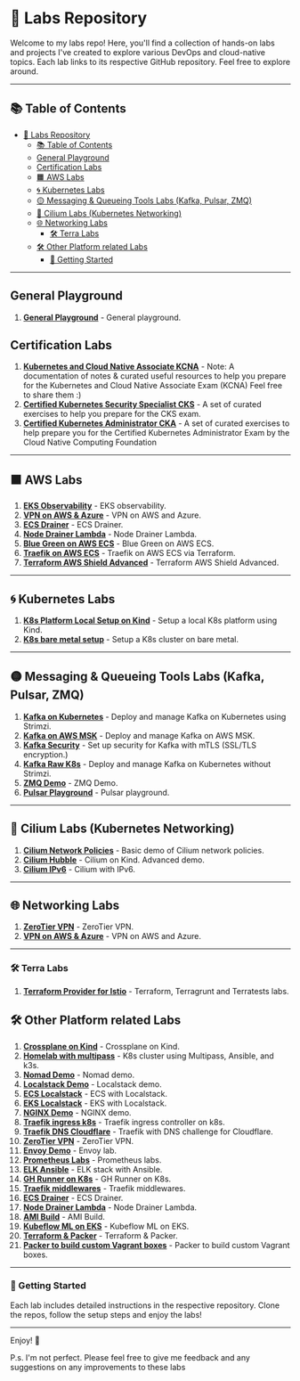 # 🚀 Labs Repository

Welcome to my labs repo! Here, you'll find a collection of hands-on labs and projects I've created to explore various DevOps and cloud-native topics. Each lab links to its respective GitHub repository. Feel free to explore around.

---

## 📚 Table of Contents

- [🚀 Labs Repository](#-labs-repository)
  - [📚 Table of Contents](#-table-of-contents)
  - [General Playground](#general-playground)
  - [Certification Labs](#certification-labs)
  - [🟧 AWS Labs](#-aws-labs)
  - [🌀 Kubernetes Labs](#-kubernetes-labs)
  - [🟡 Messaging \& Queueing Tools Labs (Kafka, Pulsar, ZMQ)](#-messaging--queueing-tools-labs-kafka-pulsar-zmq)
  - [🔵 Cilium Labs (Kubernetes Networking)](#-cilium-labs-kubernetes-networking)
  - [🌐 Networking Labs](#-networking-labs)
    - [🛠 Terra Labs](#-terra-labs)
  - [🛠 Other Platform related Labs](#-other-platform-related-labs)
    - [🌟 Getting Started](#-getting-started)

---

## General Playground

1. **[General Playground](https://github.com/moabukar/playground)** - General playground.

## Certification Labs

1. **[Kubernetes and Cloud Native Associate KCNA](https://github.com/moabukar/Kubernetes-and-Cloud-Native-Associate-KCNA)** - Note: A documentation of notes & curated useful resources to help you prepare for the Kubernetes and Cloud Native Associate Exam (KCNA) Feel free to share them :)
2. **[Certified Kubernetes Security Specialist CKS](https://github.com/moabukar/CKS-Exercises-Certified-Kubernetes-Security-Specialist)** - A set of curated exercises to help you prepare for the CKS exam.
3. **[Certified Kubernetes Administrator CKA](https://github.com/moabukar/CKA-Exercises)** - A set of curated exercises to help prepare you for the Certified Kubernetes Administrator Exam by the Cloud Native Computing Foundation

---

## 🟧 AWS Labs

1. **[EKS Observability](https://github.com/moabukar/eks-observability)** - EKS observability.
2. **[VPN on AWS & Azure](https://github.com/moabukar/vpn-cloud)** - VPN on AWS and Azure.
3. **[ECS Drainer](https://github.com/moabukar/ecs-drainer)** - ECS Drainer.
4. **[Node Drainer Lambda](https://github.com/moabukar/node-drainer-lambda)** - Node Drainer Lambda.
5. **[Blue Green on AWS ECS](https://github.com/moabukar/blue-green)** - Blue Green on AWS ECS.
6. **[Traefik on AWS ECS](https://github.com/moabukar/terraform-aws-ecs-traefik)** - Traefik on AWS ECS via Terraform.
7. **[Terraform AWS Shield Advanced](https://github.com/moabukar/terraform-aws-shield-advanced)** - Terraform AWS Shield Advanced.

---

## 🌀 Kubernetes Labs

1. **[K8s Platform Local Setup on Kind](https://github.com/moabukar/k8s-local)** - Setup a local K8s platform using Kind.
2. **[K8s bare metal setup](https://github.com/moabukar/k8s-bare-metal)** - Setup a K8s cluster on bare metal.

---

## 🟡 Messaging & Queueing Tools Labs (Kafka, Pulsar, ZMQ)

1. **[Kafka on Kubernetes](https://github.com/moabukar/kafka-k8s)** - Deploy and manage Kafka on Kubernetes using Strimzi.
2. **[Kafka on AWS MSK](https://github.com/moabukar/kafka-msk)** - Deploy and manage Kafka on AWS MSK.
3. **[Kafka Security](https://github.com/moabukar/kafka-mtls)** - Set up security for Kafka with mTLS (SSL/TLS encryption.)
4. **[Kafka Raw K8s](https://github.com/moabukar/kafka-raw-k8s)** - Deploy and manage Kafka on Kubernetes without Strimzi.
5. **[ZMQ Demo](https://github.com/moabukar/zmq-demo)** - ZMQ Demo.
6. **[Pulsar Playground](https://github.com/moabukar/pulsar-playground)** - Pulsar playground.

---

## 🔵 Cilium Labs (Kubernetes Networking)

1. **[Cilium Network Policies](https://github.com/moabukar/cilium-demo)** - Basic demo of Cilium network policies.
2. **[Cilium Hubble](https://github.com/moabukar/cilium-kind)** - Cilium on Kind. Advanced demo.
3. **[Cilium IPv6](https://github.com/moabukar/cilium-ipv6)** - Cilium with IPv6.

---

## 🌐 Networking Labs

1. **[ZeroTier VPN](https://github.com/moabukar/zerotier-bridge)** - ZeroTier VPN.
2. **[VPN on AWS & Azure](https://github.com/moabukar/vpn-cloud)** - VPN on AWS and Azure.
---

### 🛠 Terra Labs

1. **[Terraform Provider for Istio](https://github.com/moabukar/terra-labs)** - Terraform, Terragrunt and Terratests labs.

## 🛠 Other Platform related Labs

1. **[Crossplane on Kind](https://github.com/moabukar/crossplane-kind)** - Crossplane on Kind.
2. **[Homelab with multipass](https://github.com/moabukar/homelab-multipass)** - K8s cluster using Multipass, Ansible, and k3s. 
3. **[Nomad Demo](https://github.com/moabukar/nomad-demo)** - Nomad demo. 
4. **[Localstack Demo](https://github.com/moabukar/localstack-demo)** - Localstack demo. 
5. **[ECS Localstack](https://github.com/moabukar/ecs-localstack)** - ECS with Localstack.
6. **[EKS Localstack](https://github.com/moabukar/eks-localstack)** - EKS with Localstack.
6. **[NGINX Demo](https://github.com/moabukar/nginx-demo)** - NGINX demo.
7. **[Traefik ingress k8s](https://github.com/moabukar/traefik-ingress-k8s)** - Traefik ingress controller on k8s.
8. **[Traefik DNS Cloudflare](https://github.com/moabukar/traefik-dns)** - Traefik with DNS challenge for Cloudflare.
9. **[ZeroTier VPN](https://github.com/moabukar/zerotier-bridge)** - ZeroTier VPN.
10. **[Envoy Demo](https://github.com/moabukar/envoy-lab)** - Envoy lab.
11. **[Prometheus Labs](https://github.com/moabukar/prometheus-labs)** - Prometheus labs.
12. **[ELK Ansible](https://github.com/moabukar/elk-ansible)** - ELK stack with Ansible.
13. **[GH Runner on K8s](https://github.com/moabukar/gh-runner-basic-k8s)** - GH Runner on K8s.
14. **[Traefik middlewares](https://github.com/moabukar/traefik-middlewares)** - Traefik middlewares.
15. **[ECS Drainer](https://github.com/moabukar/ecs-drainer)** - ECS Drainer.
16. **[Node Drainer Lambda](https://github.com/moabukar/node-drainer-lambda)** - Node Drainer Lambda.
17. **[AMI Build](https://github.com/moabukar/build-ami)** - AMI Build.
18. **[Kubeflow ML on EKS](https://github.com/moabukar/kubeflow-ml-eks)** - Kubeflow ML on EKS.
19. **[Terraform & Packer](https://github.com/moabukar/build)** - Terraform & Packer.
20. **[Packer to build custom Vagrant boxes](https://github.com/moabukar/custom-boxes)** - Packer to build custom Vagrant boxes.

---

### 🌟 Getting Started

Each lab includes detailed instructions in the respective repository. Clone the repos, follow the setup steps and enjoy the labs! 

---

Enjoy! 🎉

P.s. I'm not perfect. Please feel free to give me feedback and any suggestions on any improvements to these labs
